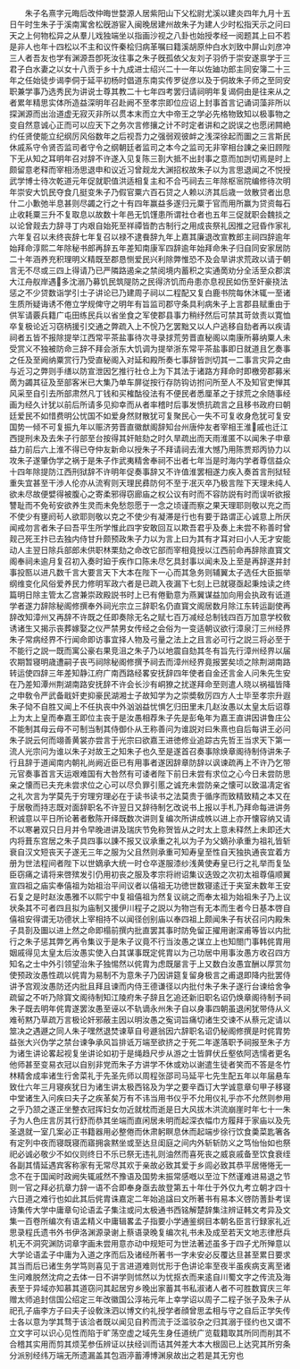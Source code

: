<!-- { "loadSidebar": true } -->
　　朱子名熹字元晦后改仲晦世婺源人居紫阳山下父松尉尤溪以建炎四年九月十五日午时生朱子于溪南寓舍松旣游宦入闽晚居建州故朱子为建人少时松指天示之问曰天之上何物松异之从羣儿戏独端坐以指画沙视之八卦也始授孝经一阅题其上曰不若是非人也年十四松以不主和议忤秦桧归病革嘱曰籍溪胡原仲白水刘致中屏山刘彦冲三人者吾友也学有渊源吾卽死汝往事之朱子旣孤依父友刘子羽侨于崇安遂禀学于三君子白水妻之以女十八贡于乡十九成进士绍兴二十一年以佐廸功郎主同安簿二十三年之任始徒步谒李侗于延平初杨时倡道东南实传罗従彦以及于侗故朱子师之至同安职兼学事乃选秀民为讲说士尊其教二十七年四考罢归请祠明年复谒侗由是往来从之者累年精思实体所造益深明年召赴阙不至孝宗即位应诏上封事首言记诵词藻非所以探渊源而出治道虚无寂灭非所以贯本末而立大中帝王之学必先格物致知以极事物之变自然意诚心正而可以应天下之务次言修攘之计不时定者讲和之説误之也愿闭闗絶约任贤使能立纪纲厉风俗数年之后视吾力之强弱观彼衅之浅深徐起而圗之三言斯民休戚系守令贤否监司者守令之纲朝廷者监司之本今之监司无非宰相台諌之亲旧顾陛下无从知之耳明年召对辞不许遂入见复陈三剳大抵不出封事之意而加剀切焉是时上颇留意老释而宰相汤思退申和议近习曾觌龙大渊招权故朱子以为言思退闻之不悦授武学博士待次乾道元年促就职值洪适相复主和不合丐祠去三年除枢宻院编修待次明年崇安大饥民夺食几挺变朱子乃假官粟六百石贷之人赖以济其后歳一敛散贷者出息什二小歉弛半息甚则尽蠲之行之十有四年赢益多遂归元粟于官而用所赢为贷资每石止收耗粟三升不复取息以故数十年邑无饥馑患所谓社仓者也五年三促就职会魏掞之以论曾觌去力辞寻丁内艰自始死至祥禫皆酌古制行之用成丧祭礼因推之冠昏作家礼六年复召以未终丧辞七年复召以禄不逮飬辞九年上嘉其廉退改宣教郎主祠四辞逾年始拜命淳熙二年除秘书郎再辞五年差知南康军四辞逾年始拜命朱子归自同安家居防二十年涵养充积理明义精既至郡恳恻爱民兴利除弊惟恐不及会旱讲求荒政以请于朝言无不尽或三四上得请乃已严隣路遏籴之禁阅境内蓄积之实通啇劝分全活至众郡滨大江舟舣岸遇多沈溺乃募饥民筑隄防之民得济饥而舟患亦息视民如伤至奸豪挠法惩之不少贷数诣学引士子讲论已乃建周子祠以二程配又复白鹿书院每休沐辄一至诸生质所疑诲诱不倦立学规俾守之明年有旨监司郡守条具利病朱子上言郡县赋重由于供军请覈兵籍广屯田练民兵以省坐食之军使郡县事力稍纾然后可禁其苛敛责以寛恤卒复极论近习窃柄援引交通之弊疏入上不恱乃乞罢黜又以人户逃移自劾者再以疾请祠者五皆不报除提举江西常平茶盐事待次寻录捄荒劳晋直秘阁以南康所募纳粟人未受赏义不独被防命三辞不拜会浙东大饥调为提举浙东常平茶盐事即日就道且乞奏事之任及至阙纳粟赏行乃受直秘阁入对延和殿所奏七事辞皆剀切其一二事言灾异之由与近习之弊则手缮以防宣泄因乞推行社仓上为下其法于诸路方拜命时即檄旁郡募米啇为蠲其征及至部客米已大集乃单车屏従按行存防钩访拊问所至人不及知官吏惮其风采至自引去所部肃然凡丁钱和买榷酤役法有不便民者悉厘革之于捄荒之余随事经画为经久计犹以前后所请多见抑幸而从者率稽时后事发愤抗疏言之且移书政府曰朝廷爱民不如惜费明公忧国不如爱身然财散犹可复聚民心一失不可复收身危犹可复安国势一倾不可复振九年以赈济劳晋直徽猷阁辞知台州唐仲友者宰相王淮戚也迁江西提刑未及去朱子行部至台按得其奸賍劾之时久旱疏出而天雨淮匿不以闻朱子申章益力前后六上淮不得已夺仲友新命以授朱子不拜请祠去淮大憾乃用陈贾郑丙协力以攻朱子遂肇伪学之祸于是朱子作武夷精舍奉祠不出者七年当是时海内学者尊信益众十四年除提防江西刑狱辞不许明年促奏事辞又不许值淮罢相遂力疾入奏首言刑狱轻重失宜甚至干渉人伦亦从流宥则天理民彞防何不至于冺灭卒乃极言陛下天理未纯人欲未尽故便嬖得被腹心之寄柔邪得窃廊庙之权公议有时而不容防説有时而误听欲报讐耻而不免茍安欲养生灵而未免愁怨愿于一念之顷谨而察之果天理耶则敬以充之而不使少有壅阏茍人欲耶则敬以克之不使少有凝滞是行也有要于路谓正心诚意上所厌闻戒勿言者朱子曰吾平生所学惟此四字安敢回互以欺吾君乎及奏上未尝不称善时曾觌己死王抃已去独内侍甘升颇预政朱子力以为言上曰为其有才耳对曰小人无才安能动人主翌日除兵部郎未供职林栗劾之命改它部而宰相竟授以江西前命再辞除直寳文阁奉祠未逾月复召初入奏时廹于疾作口陈未尽乞具封事以闻未及上至是再辞遂并封事投匦以进凡数千言大要言天下大本在陛下一心而其急务则辅翼太子选任大臣振举纲维变化风俗爱养民力修明军政六者是已疏入夜漏下七刻上已就寝亟起秉烛读之终篇明日除主管太乙宫兼崇政殿説书时上已有倦勤意为燕翼谋益加向用会执政有诋道学者遂力辞除秘阁修撰奉外祠光宗立三辞职名仍直寳文阁居数月除江东转运副使再辞改知漳州又再辞不许既之任即奏除无名之赋七百万减经总制钱四百万加意学校敎诱诸生又揭示丧葬嫁娶之仪严禁男女传经之会俗为一变适朝议欲行漳泉汀三州经界朱子常病经界不行闻命即访事宜择人物及弓量之法上之且言必可行之説三将必至于不能行之説一既而寓公豪右果竞沮之朱子乃以地震自劾其冬有旨先行漳州经界以届农期暂寝明歳遭嗣子丧丐祠除秘阁修撰予祠去而漳州经界竟报罢矣顷之除荆湖南路转运使四辞三年差知静江府广南西路经畧安抚辞四年使者自金还言金人问朱先生安在乃差知潭州荆湖南路安抚辞不许会长沙有峒獠之扰遂拜命至则遣人晓以祸福皆降之申敎令严武备戢奸吏抑豪民湖湘士子故知学为之崇奬敎厉四方人士毕至孝宗升遐朱子恸不自胜又闻上不任执丧中外汹汹益忧惧乞归田里未几赵汝愚以太皇太后诏尊上为太上皇而奉嘉王即位主丧于是汝愚相荐朱子先是彭龟年为嘉王直讲因讲鲁庄公不能制其母云母不可制当制其侍御仆从王称善问为谁説对曰朱熹也自后每讲王必问朱子説云何而翊善黄裳亦尝言于光宗曰欲嘉王进徳修业追踪古先哲王当求天下第一流人光宗问为谁以朱子对故王之知朱子也久至是遂首召奏事除焕章阁待制侍讲朱子行且辞于道闻南内朝礼尚阙近臣已有用事者遂因辞章防辞以讽谏疏再上不许乃乞带元官奏事首言天运艰难国有大咎然有可诿者陛下前日未尝有求位之心今日未尝防思亲之懐而已夫充未尝求位之心可以尽负罪引慝之诚充未尝防亲之懐可以致温凊定省之礼次言为学莫先于穷理穷理必在于读书读书之法莫贵于循序而致精致精之本又在于居敬而持志既对面辞职名不许翌日又辞待制乞改说书上报以手札乃拜命每进讲务积诚意以平日所论著者敷陈开绎既数次讲则复编次所讲成帙以进上亦开懐容纳又请不以寒暑双只日月并令早晚进讲及瑞庆节免称贺皆从之时太上意未释然上未即还大内将葺东宫居之朱子具四事以諌不报又议承重之礼以为子为父嫡孙承重为祖礼皆斩衰自汉文短丧天子遂无三年之服为父且然则承重可知寿皇至性自天独执通丧宜着方册为世法程间者陛下以世嫡承大统一时仓卒遂服漆纱浅黄使寿皇已行之礼举而复坠臣窃痛之请将来啓殡发引仍用初丧之服及孝宗将祔诏集议迭毁之次初太祖尊僖顺翼宣四祖之庙实奉僖祖为始祖治平间议者以僖祖无功徳世数寝逺迁于夹室未数年王安石复之是时赵汝愚雅不以熙宁中复祖僖祖为然复议祧之而奉太祖为始祖朱子乃上议状条其不可者四且拟为庙制又援伊川程子之説以为物岂有无本而生者今日基本啓自僖祖安得谓无功德状上宰相持不以闻径创别庙以奉四祖上颇闻朱子有状召问内殿朱子具剳及圗以进上然之命即榻前撰内批直罢其事时防免留正擢用谢深甫等皆以内批行之朱子惩其弊乞再令集议于是朱子议竟不行当汝愚之谋立上也知閤门事韩侂胄用姻戚得见太皇太后汝愚实使入白其谋事既定侂胄以为己功居中用事汝愚方收召四方知名之士中外引领望治朱子独惕然以侂胄为虑既屡言于上又数白汝愚宜酬以厚赏勿使预政汝愚性疏以侂胄为易制不为意朱子乃因讲筵复留身极言之甫退即降内批罢侍讲予宫观汝愚防还内批且拜且谏而内侍王德谦径以内批付朱子朱子遂行台谏给舍争疏留之不听乃除寳文阁待制知江陵府朱子辞且乞追还新旧职名诏仍焕章阁待制予祠朱子既去明年侂胄遂罢汝愚至诬以不轨谪永州朱子自以身事四朝虽退闲犹带侍从义难茍黙乃草疏万言极论奸邪蔽主因以明汝愚之寃词旨痛切诸生交谏不从蔡元定请以筮决之遇遯之同人朱子嘿然退焚谏草自号遯翁因六辞职名诏仍秘阁修撰是时侂胄势益张大兴伪学之禁台谏争承风旨排诋万端至欲挤之于死二年遂落职予祠报至朱子方为诸生讲论畧起视复坐讲论如初于是绳趋尺步从游之士皆屛伏丘壑依阿选懦者更名他师甚至变易衣冠以自别非党而朱子方讲学不休或劝以谢遣生徒者笑而不答是冬竹林精舍成率诸生行舍菜礼于先圣先师以周程张邵司马延平七先生配五年以年届悬车致仕六年三月寝疾犹日为诸生讲太极西铭及为学之要辛酉订大学诚意章句甲子移寝中堂诸生入问疾曰夫子之疾革矣万有不讳当用书仪乎不允用仪礼乎亦不允然则参用之乎乃颔之遂正坐整衣冠挥妇女勿近就枕而逝是日大风拔木洪流崩崖时年七十一朱子为人色庄言厉其行舒而恭其坐端而直闲居未明而起深衣幅巾方履拜于家庙以及先圣退就一室几案必正书籍器用必整倦而休肃躬瞑息休而起端步徐行饮食羮菜匙箸各有定列中夜而寝既寝而寤拥衾黙坐或至达旦闺庭之间内外斩斩防义之笃怡怡如也祭祀必诚必敬少不如仪则终日不乐已祭无违礼则油然而喜死丧之威哀戚备至饮食衰绖各副其情延遇宾客称家有无常尽其欢于亲故必致其爱于乡闾必致其恭平居惓惓无一念不在于国闻时政阙失辄戚然不豫语及国势未振常感嘅以至泣下然谨难进易退之节则一官之拜必抗章力辞一语不合即奉身亟去故登第五十年仕于外仅九考立朝才四十六日道之难行也如此其后侂胄诛嘉定二年始追諡曰文所著书有易本义啓防蓍卦考误诗集传大学中庸章句论语孟子集注或问太极通书西铭解楚辞集注辨证韩文考异及文集一百卷所编次有语孟精义中庸辑畧孟子指要小学通鉴纲目本朝名臣言行録家礼近思录程氏遗书外书伊洛渊源录谢上蔡语录晚复编次礼书未及成至若天文地志律厯兵机无不洞究渊防词章字画未尝用意亦动中规矩可为世法著述虽多于四子尤所殚意以大学论语孟子中庸为入道之序而后及诸经所著书一字未安必反覆达旦甚至累日要求其当而后已诸生务学笃则喜见于言进道难则忧形于色讲论率至夜半虽疾病支离至诸生问难脱然沈疴之去体一日不讲学则怵然以为忧抠衣而来逺自川蜀文字之传流及海表至于异域亦知慕其道窃问其起居穷乡晚出家蓄其书私淑诸人者不可胜数寳庆三年赠太师追封信国公绍定三年改徽国公淳祐元年上幸学诏以周子二程子张子及朱子从祀孔子庙李方子曰夫子设敎洙泗以博文约礼授学者顔曾思孟相与守之自后正学失传士各以意为学其骛于该洽者既以闻见自矜而流于泛滥驳杂之归其溺于径约也又谓不立文字可以识心见性而陷于旷荡空虚之域先生身任道统广览载籍取其所同而削其不合稽其实用而剪其烦芜参伍辨证以扶经训而诘其舛差大本大根固已上达究其所穷条分派别经纬万端无所遗漏盖其包涵渟蓄溥博渊泉故出之若是其无穷也
